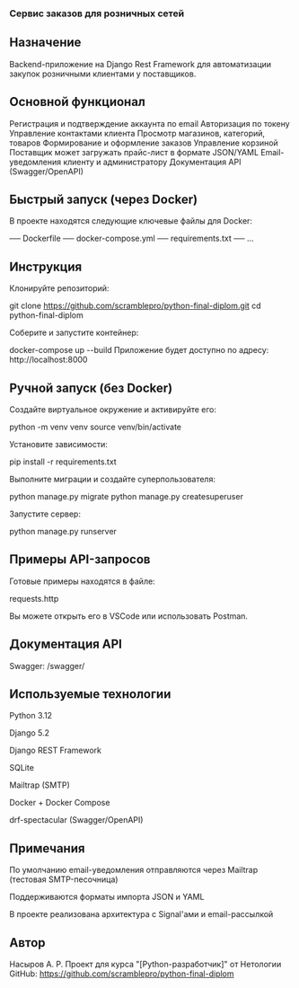 ### Сервис заказов для розничных сетей
## Назначение
Backend-приложение на Django Rest Framework для автоматизации закупок розничными клиентами у поставщиков.

## Основной функционал
Регистрация и подтверждение аккаунта по email
Авторизация по токену
Управление контактами клиента
Просмотр магазинов, категорий, товаров
Формирование и оформление заказов
Управление корзиной
Поставщик может загружать прайс-лист в формате JSON/YAML
Email-уведомления клиенту и администратору
Документация API (Swagger/OpenAPI)

## Быстрый запуск (через Docker)

В проекте находятся следующие ключевые файлы для Docker:

── Dockerfile
── docker-compose.yml
── requirements.txt
── ...

## Инструкция

Клонируйте репозиторий:

git clone https://github.com/scramblepro/python-final-diplom.git
cd python-final-diplom

Соберите и запустите контейнер:

docker-compose up --build
Приложение будет доступно по адресу:
http://localhost:8000

## Ручной запуск (без Docker)

Создайте виртуальное окружение и активируйте его:

python -m venv venv
source venv/bin/activate

Установите зависимости:

pip install -r requirements.txt

Выполните миграции и создайте суперпользователя:

python manage.py migrate
python manage.py createsuperuser

Запустите сервер:

python manage.py runserver

## Примеры API-запросов

Готовые примеры находятся в файле:

requests.http

Вы можете открыть его в VSCode или использовать Postman.

## Документация API

Swagger: /swagger/

## Используемые технологии

Python 3.12

Django 5.2

Django REST Framework

SQLite

Mailtrap (SMTP)

Docker + Docker Compose

drf-spectacular (Swagger/OpenAPI)

## Примечания

По умолчанию email-уведомления отправляются через Mailtrap (тестовая SMTP-песочница)

Поддерживаются форматы импорта JSON и YAML

В проекте реализована архитектура с Signal'ами и email-рассылкой

## Автор

Насыров А. Р.
Проект для курса "[Python-разработчик]" от Нетологии
GitHub: https://github.com/scramblepro/python-final-diplom
